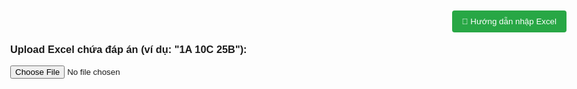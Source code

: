 <!DOCTYPE html>
<html lang="en">
<head>
  <meta charset="UTF-8">
  <title>Split Image with Grid and Excel Answer</title>
  <style>
    body {
      margin: 0;
      font-family: Arial, sans-serif;
    }

    .grid {
      display: grid;
      grid-template-columns: repeat(3, 1fr);
      gap: 0;
      max-width: fit-content;
      margin-top: 20px;
    }

    .grid img {
      width: 100%;
      height: auto;
      display: block;
      object-fit: cover;
      margin: 0;
      padding: 0;
      border: none;
      visibility: hidden;
      image-rendering: pixelated;
    }

    .grid .visible {
      visibility: visible;
    }

    .container {
      display: flex;
      justify-content: center;
      align-items: flex-start;
      min-height: 100vh;
    }

    #defaultImage {
      display: none;
      width: 40%;
      height: auto;
      object-fit: contain;
    }

    .flying-object {
      position: fixed;
      top: 20%;
      left: -150px;
      width: 120px;
      height: auto;
      z-index: 9999;
      pointer-events: none;
      animation: flyAcross 12s linear infinite;
    }

    @keyframes flyAcross {
      0% { transform: translateX(0); }
      100% { transform: translateX(120vw); }
    }

    .flying-tank {
      position: fixed;
      bottom: 0;
      right: -200px;
      width: 150px;
      height: auto;
      z-index: 9999;
      pointer-events: none;
      animation: tankMoveLeft 15s linear infinite;
    }
    
    @keyframes tankMoveLeft {
      0% { transform: translateX(0); }
      100% { transform: translateX(-120vw); }
    }
    

    .tank-wrapper {
      position: relative; /* Đảm bảo tank-wrapper có position: relative */
      bottom: 50px;
      left: 100px;
      width: 150px; /* Kích thước mới của tank-wrapper */
      height: auto;
      z-index: 1000;
      display: flex;
      align-items: center; /* Căn chỉnh phần tử con theo chiều dọc */
    }
    
    .fire {
      position: absolute;
      width: 20px;
      height: 20px;
      background: radial-gradient(circle, orange, red, transparent);
      border-radius: 50%;
      left: -10px;  /* Đặt lửa cách xe tăng 10px */
      top: 50%;
      transform: translateY(-50%);
      animation: flame 0.2s infinite alternate;
      opacity: 0.8;
      pointer-events: none;
      z-index: 999;  /* Đảm bảo lửa luôn nằm trên xe tăng */
    }
    
    
    @keyframes flame {
      0% {
        transform: translateY(-50%) scale(1);
        opacity: 0.8;
      }
      100% {
        transform: translateY(-50%) scale(1.4);
        opacity: 0.4;
      }
    }
    

    .flying-doclap {
      position: fixed;
      bottom: 20px;
      left: 20px;
      width: 150px;
      height: auto;
      z-index: 1000;
      pointer-events: none;
    }
    .doclap-wrapper {
      position: fixed;
      bottom: 20px;
      left: 20px;
      width: 150px;
      height: auto;
      z-index: 1000;
      pointer-events: none;
    }
    
    .flying-doclap-img {
      width: 100%;
      height: auto;
      display: none;
    }
    
    #victoryMessage {
      position: absolute;
      bottom: 100%;
      left: 50%;
      transform: translateX(-50%) scale(0.5);
      font-size: 22px;
      font-weight: bold;
      color: red;
      text-shadow: 2px 2px 5px yellow;
      opacity: 0;
      transition: all 0.5s ease;
      white-space: nowrap;
    }
    
    #victoryMessage.show {
      opacity: 1;
      transform: translateX(-50%) scale(1.2);
    }
    .flying-object {
      animation: flyAcross 10s linear forwards; /* bay 1 lần rồi dừng */
    }
    
    .flying-tank {
      animation: tankMoveLeft 15s linear forwards;
    }
    .modal {
      display: none;
      position: fixed;
      z-index: 999;
      padding-top: 100px;
      left: 0; top: 0;
      width: 100%; height: 100%;
      background-color: rgba(0,0,0,0.5);
    }
    
    .modal-content {
      margin: auto;
      background-color: #fff;
      padding: 20px;
      width: 60%;
      border-radius: 8px;
      position: relative;
      box-shadow: 0 5px 10px rgba(0,0,0,0.3);
    }
    
    .close {
      color: #aaa;
      font-size: 28px;
      font-weight: bold;
      position: absolute;
      top: 10px; right: 20px;
      cursor: pointer;
    }
    
    button#continueUpload {
      margin-top: 15px;
      padding: 10px 20px;
      background-color: #4caf50;
      color: white;
      border: none;
      border-radius: 5px;
      cursor: pointer;
    }
    
  </style>
</head>
<body>

<img id="defaultImage" src="./44.jpg" crossOrigin="anonymous">
<h3>Upload Excel chứa đáp án (ví dụ: "1A 10C 25B"):</h3>
<input type="file" id="uploadExcel" accept=".xlsx"><br><br>
<!-- Modal lưu ý -->
<div id="noteModal" class="modal">
  <div class="modal-content">
    <span class="close">&times;</span>
    <h3>📌 Lưu ý khi nhập file Excel</h3>
    <ul>
      <li>📎 Đáp án theo định dạng: <strong>1A, 2B, 3C..mỗi đáp án nên xuống dòng</strong></li>
      <li>📁 Chỉ dùng <strong>cột đầu tiên</strong> để nhập</li>
      <li>⛔ Khi âm thanh bị lỗi hãy loard lại trang</li>

    </ul>
  </div>
</div>
<button id="openNoteModal" style="
  position: fixed;
  top: 20px;
  right: 20px;
  z-index: 1000;
  background-color: #28a745;
  color: white;
  padding: 10px 16px;
  border: none;
  border-radius: 4px;
  cursor: pointer;
">
  📌 Hướng dẫn nhập Excel
</button>

<div class="container">
  <div class="grid" id="result"></div>
</div>

<!-- SheetJS -->
<script src="https://cdnjs.cloudflare.com/ajax/libs/xlsx/0.18.5/xlsx.full.min.js"></script>
<!-- Fireworks -->
<script src="https://cdn.jsdelivr.net/npm/canvas-confetti@1.6.0/dist/confetti.browser.min.js"></script>

<script>
  document.addEventListener("DOMContentLoaded", function () {
    const answerMap = new Map();
    const soSanh = [
 "1D", "2B", "3B", "4A", "5A", "6B", "7B", "8A", "9A", "10A",
"11B", "12B", "13C", "14B", "15A", "16B", "17A", "18B", "19C", "20D",
"21B", "22C", "23B", "24B", "25A", "26B", "27C", "28B", "29D", "30D",
"31B", "32B", "33D"
    ];
    const uploadInput = document.getElementById('uploadExcel');
    const noteModal = document.getElementById('noteModal');
    const closeModal = document.querySelector('.close');
    const continueBtn = document.getElementById('continueUpload');
    
    
    // Đóng modal
    closeModal.onclick = () => {
      noteModal.style.display = 'none';
      uploadInput.value = ''; // Reset input nếu đóng
    };
    openNoteModal.onclick = () => {
      noteModal.style.display = 'block';
    };
  
    // Đóng modal khi nhấn dấu X
    closeModal.onclick = () => {
      noteModal.style.display = 'none';
    };
  
    // Đóng modal khi nhấn ra ngoài vùng modal-content
    window.onclick = (event) => {
      if (event.target === noteModal) {
        noteModal.style.display = 'none';
      }
    };
    // Tiếp tục xử lý sau khi nhấn "Tôi đã hiểu"
 
    
    let isTankPassing = false;

    document.getElementById('uploadExcel').addEventListener('change', function (e) {
      const file = e.target.files[0];
      const reader = new FileReader();

      reader.onload = function (event) {
        const data = new Uint8Array(event.target.result);
        const workbook = XLSX.read(data, { type: 'array' });
        const sheetName = workbook.SheetNames[0];
        const worksheet = workbook.Sheets[sheetName];
        const json = XLSX.utils.sheet_to_json(worksheet, { header: 1 });

        const answerString = json.map(row => row[0])
          .filter(cell => !!cell)
          .join(' ')
          .replace(/\s+/g, '')
          .toUpperCase();

        const regex = /(\d{1,2}|100)[A-D]/g;
        const matches = answerString.match(regex);

        answerMap.clear();
        function animate() {
          checkTankCrossing();
          requestAnimationFrame(animate);
        }
      
        animate();
        if (matches) {
          matches.forEach(ans => {
            const number = parseInt(ans.match(/\d+/)[0]);
            const choice = ans.match(/[A-D]/)[0];
            answerMap.set(number, choice);
          });

          const img = document.getElementById('defaultImage');
          if (img.complete) {
            processImage(img);
          } else {
            img.onload = () => processImage(img);
          }
        } else {
          document.getElementById('result').innerHTML = 'Không tìm thấy đáp án phù hợp.';
        }
      };

      reader.readAsArrayBuffer(file);
    });



   // Biến toàn cục để lưu số câu trả lời đúng
   let correctAnswers = 0;

   function processImage(img) {
     const rows = 11;
     const cols = 3;
     const tileWidth = img.naturalWidth / cols;
     const tileHeight = img.naturalHeight / rows;
   
     const result = document.getElementById('result');
     result.innerHTML = '';
   
     let count = 1;
     let wrongAnswers = [];
   
     correctAnswers = 0; // Reset mỗi lần xử lý
   
     for (let y = 0; y < rows; y++) {
       for (let x = 0; x < cols; x++) {
         const canvas = document.createElement('canvas');
         canvas.width = tileWidth;
         canvas.height = tileHeight;
         const ctx = canvas.getContext('2d');
   
         ctx.drawImage(img, x * tileWidth, y * tileHeight, tileWidth, tileHeight, 0, 0, tileWidth, tileHeight);
   
         const imgElement = document.createElement('img');
         imgElement.src = canvas.toDataURL();
   
         const container = document.createElement('div');
         container.appendChild(imgElement);
   
         const currentAnswer = answerMap.get(count);
         const fullAnswer = `${count}${currentAnswer}`;
   
         if (currentAnswer && soSanh.includes(fullAnswer)) {
           imgElement.classList.add('visible');
           correctAnswers++;
         } else {
           wrongAnswers.push(count);
         }
   
         result.appendChild(container);
         count++;
       }
     }
   
     // Kiểm tra kết quả
     if (correctAnswers === 33) {
       alert('🎉 Chúc mừng! Bạn đã hoàn thành thử thách!');
       playVictoryMusic();
       hienDocLap();
     } else if (correctAnswers > 0 && correctAnswers < 33) {
      anDocLap();
    
      if (wrongAnswers.length > 0) {
        alert(`❌ Bạn đã sai các câu: ${wrongAnswers.join(', ')}`);
      }
    }
   
     // Hàm bổ sung cho kiểm tra từng câu
     function checkAnswer(isCorrect) {
       if (isCorrect && correctAnswers < 33) {
         stopAllEffects();
       }
     }
   
   
function hienDocLap() {
  const doclapElement = document.getElementById("doclap");
  const flyingImg = document.querySelector(".flying-doclap-img");

  if (doclapElement) {
    doclapElement.style.display = "block";
  }

  if (flyingImg) {
    flyingImg.style.display = "block";
  }
}
function anDocLap() {
  const doclapElement = document.getElementById("doclap");
  const flyingImg = document.querySelector(".flying-doclap-img");

  if (doclapElement) {
    doclapElement.style.display = "none";
  }

  if (flyingImg) {
    flyingImg.style.display = "none";
  }
}


// Hàm phát nhạc khi đạt đủ 33 câu đúng
function playVictoryMusic() {
const audio = new Audio('./HaoKhiVietNam.mp3'); // Thay 'path_to_victory_music.mp3' bằng đường dẫn đến file nhạc của bạn
audio.play();
}
function stopAllEffects() {
  // Dừng pháo hoa
  clearInterval(fireworkInterval); 
  cancelAnimationFrame(fireworkAnimationFrame);

  // Ẩn máy bay
  const airplanes = document.querySelectorAll('.flying-object');
  airplanes.forEach(airplane => airplane.style.display = 'none');

  // Ẩn xe tăng
  const tanks = document.querySelectorAll('.flying-tank');
  tanks.forEach(tank => tank.style.display = 'none');
  
  // Ẩn các hiệu ứng khác nếu có
  const fires = document.querySelectorAll('.fire');
  fires.forEach(fire => fire.style.display = 'none');
  
  // Dừng tất cả các animation (nếu có)
  const allAnimations = document.querySelectorAll('*');
  allAnimations.forEach(element => {
    element.style.animation = 'none'; // Hủy bỏ animation
  });

  // Dừng mọi hoạt động liên quan đến confetti
  confetti.reset();
}



}

    


    

    function startConfetti(originX, originY) {
      confetti({
        particleCount: 50,
        angle: 90,
        spread: 50,
        startVelocity: 50,
        origin: { x: originX, y: originY },
        colors: ['#ff0000', '#ffaa00', '#ffff00']
      });
    }
    let fireworkInterval;
    let fireworkAnimationFrame;
    let fireworkFired = false;

    function checkTankCrossing() {
      const tanks = document.querySelectorAll('.flying-tank');
      const doclap = document.getElementById('doclap');
    
      tanks.forEach(tank => {
        const tankRect = tank.getBoundingClientRect();
        const doclapRect = doclap.getBoundingClientRect();
    
        if (
          tankRect.right >= doclapRect.left &&
          tankRect.left <= doclapRect.right &&
          !fireworkFired
        ) {
          fireworkFired = true;
          launchFireworksFromDoclap();
    
          setTimeout(() => {
            fireworkFired = false;
          }, 1000);
        }
      });
    }
    
    function launchFireworksFromDoclap() {
      const doclap = document.getElementById('doclap');
      const rect = doclap.getBoundingClientRect();
    
      // 🎆 Bắn pháo hoa
      confetti({
        particleCount: 20,
        angle: 90,
        spread: 60,
        startVelocity: 50,
        origin: {
          x: (rect.left + rect.width / 2) / window.innerWidth,
          y: (rect.top + rect.height / 2) / window.innerHeight,
        },
        colors: ['#ff0000', '#ffff00', '#00ff00', '#00ccff'],
      });
    
      // ✅ Hiển thị chữ "TOÀN THẮNG!"
      const message = document.getElementById("victoryMessage");
      message.classList.add("show");
    
      // ⏱️ Sau 5 giây thì ẩn đi
      setTimeout(() => {
        message.classList.remove("show");
      }, 5000);
    }
    
// Hàm khởi tạo máy bay mới và thêm hiệu ứng
function createAirplane(id) {
  // Kiểm tra xem số câu trả lời đúng có bằng 33 hay không
  if (correctAnswers === 33) {
    const airplane = document.createElement("img");
    airplane.src = "./—Pngtree—jet fighter illustration_8476956.png";
    airplane.className = "flying-object";
    airplane.id = id;

    // Thiết lập animation ngay khi máy bay được tạo
    airplane.style.animation = 'flyAcross 10s linear forwards'; // Thêm hiệu ứng bay ngay khi tạo

    document.body.appendChild(airplane);

    // Gọi hàm để bắt đầu hiệu ứng pháo hoa
    launchFireworks(airplane);

    return airplane;
  }
  // Nếu không đạt 33 câu trả lời đúng, không làm gì
  return null;
}

// Hàm tạo hiệu ứng pháo hoa




function launchFireworks(airplane) {
  // Nếu đã có hiệu ứng pháo hoa đang chạy, dừng lại
  if (fireworkInterval) clearInterval(fireworkInterval);  // Xóa interval cũ nếu có
  if (fireworkAnimationFrame) cancelAnimationFrame(fireworkAnimationFrame);  // Xóa animation frame cũ nếu có

  // Tạo pháo hoa liên tục với số lượng ít
  fireworkInterval = setInterval(() => {
    const rect = airplane.getBoundingClientRect();
    confetti({
      particleCount: 200, // Số lượng hạt pháo hoa ít
      angle: 180,
      spread: 30, // Giảm độ lan tỏa để ít pháo hoa hơn
      startVelocity: 20, // Giảm tốc độ pháo hoa
      origin: {
        x: (rect.left + rect.width / 2) / window.innerWidth,
        y: (rect.top + rect.height / 2) / window.innerHeight,
      }
    });

    // Tạo vòng lặp pháo hoa chạy liên tục
    confetti({
      particleCount: 3, // Số lượng pháo hoa ít
      angle: 60,
      spread: 45, // Giảm độ lan tỏa để ít pháo hoa hơn
      origin: { x: 0 },
    });
    confetti({
      particleCount: 3, // Số lượng pháo hoa ít
      angle: 120,
      spread: 45, // Giảm độ lan tỏa
      origin: { x: 1 },
    });
  }, 1000); // Điều chỉnh khoảng thời gian giữa các lần bắn (mỗi giây)
}


// Gọi hàm tạo máy bay liên tục
setInterval(() => createAirplane('airplane_' + Date.now()), 7000);  // Mỗi 7 giây tạo 1 máy bay mới



// 🚓 Tạo xe tăng liên tục
// Hàm khởi tạo xe tăng mới và thêm hiệu ứng
function createTank(id) {
  // Kiểm tra nếu số câu trả lời đúng là 33
  if (correctAnswers === 33) {
    const wrapper = document.createElement("div");
    wrapper.className = "tank-wrapper";
    wrapper.id = id;

    const tankImg = document.createElement("img");
    tankImg.src = "./xetang.png";
    tankImg.className = "flying-tank";

    const fire = document.createElement("div");
    fire.className = "fire";

    wrapper.appendChild(tankImg);
    wrapper.appendChild(fire);

    document.body.appendChild(wrapper);

    return wrapper;
  }
  // Nếu không đủ điều kiện, không làm gì
  return null;
}


// 🎬 Bắt đầu tạo máy bay & xe tăng sau mỗi vài giây
setInterval(createAirplane, 7000); // Mỗi 7 giây có 1 máy bay
setInterval(createTank, 9000);     // Mỗi 9 giây có 1 xe tăng

    function stopFireworks() {
      const airplane = document.getElementById('airplane');
      airplane.style.display = 'none';
      confetti.reset();
    }

  });
</script>

<img src="./—Pngtree—jet fighter illustration_8476956.png" class="flying-object" id="airplane" style="display: none;" />
<div class="tank-wrapper" id="tank">
  <img src="" class="flying-tank" />
  <div class="fire"></div> <!-- Lửa đã được di chuyển vào đây -->
</div>

<div class="doclap-wrapper" id="doclap">
  <img src="./đinhoclap.png" class="flying-doclap-img" />
  <div id="victoryMessage">TOÀN THẮNG!</div>
</div>

</body>
</html>
